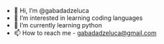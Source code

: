 - 👋 Hi, I’m @gabadadzeluca
- 👀 I’m interested in learning coding languages
- 🌱 I’m currently learning python
- 📫 How to reach me - gabadadzeluca@gmail.com

<!---
gabadadzeluca/gabadadzeluca is a ✨ special ✨ repository because its `README.md` (this file) appears on your GitHub profile.
You can click the Preview link to take a look at your changes.
--->
